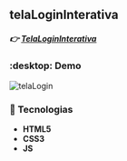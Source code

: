 ## telaLoginInterativa
##### :point_right: [TelaLoginInterativa](https://milenavms.github.io/telaLoginInterativa/)

### :desktop: Demo
![telaLogin](https://user-images.githubusercontent.com/47642347/85060288-00bd9000-b173-11ea-9e2a-97a611c8e03e.gif)

### :pencil: Tecnologias

* **HTML5**
* **CSS3**
* **JS**


